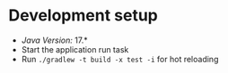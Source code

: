 # Development setup

+ *Java Version:* 17.*
+ Start the application run task
+ Run `./gradlew -t build -x test -i` for hot reloading
